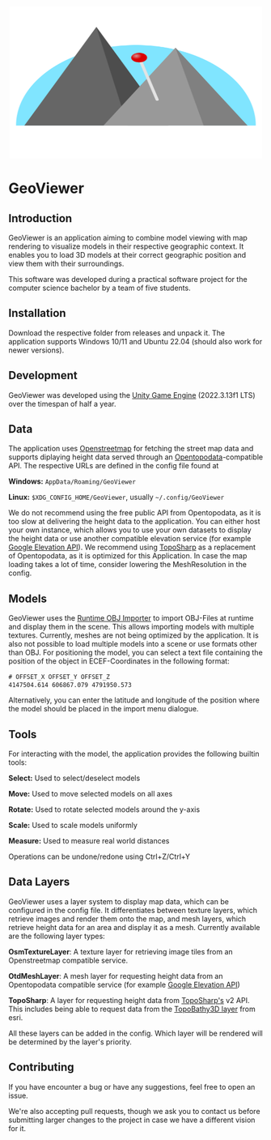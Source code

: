 <p align="center"><img src="logo.svg" width="500" height="300" /><p/>

# GeoViewer

## Introduction

GeoViewer is an application aiming to combine model viewing with map rendering to visualize models in their respective geographic context.
It enables you to load 3D models at their correct geographic position and view them with their surroundings.

This software was developed during a practical software project for the computer science bachelor by a team of five students.

## Installation

Download the respective folder from releases and unpack it. The application supports Windows 10/11 and Ubuntu 22.04 (should also work for newer versions).

## Development

GeoViewer was developed using the [Unity Game Engine](https://unity.com/) (2022.3.13f1 LTS) over the timespan of half a year.

## Data

The application uses [Openstreetmap](https://www.openstreetmap.org/copyright) for fetching the street map data and supports diplaying height data served through an [Opentopodata](https://www.opentopodata.org/)-compatible API. The respective URLs are defined in the config file found at

**Windows:** `AppData/Roaming/GeoViewer`

**Linux:** `$XDG_CONFIG_HOME/GeoViewer`, usually `~/.config/GeoViewer`

We do not recommend using the free public API from Opentopodata, as it is too slow at delivering the height data to the application. You can either host your own instance, which allows you to use your own datasets to display the height data or use another compatible elevation service (for example [Google Elevation API](https://developers.google.com/maps/documentation/elevation/start)). We recommend using [TopoSharp](https://github.com/LGK-Productions/TopoSharp) as a replacement of Opentopodata, as it is optimized for this Application. In case the map loading takes a lot of time, consider lowering the MeshResolution in the config.

## Models

GeoViewer uses the [Runtime OBJ Importer](https://assetstore.unity.com/packages/tools/modeling/runtime-obj-importer-49547) to import OBJ-Files at runtime and display them in the scene. This allows importing models with multiple textures. Currently, meshes are not being optimized by the application. It is also not possible to load multiple models into a scene or use formats other than OBJ.
For positioning the model, you can select a text file containing the position of the object in ECEF-Coordinates in the following format:

```
# OFFSET_X OFFSET_Y OFFSET_Z
4147504.614 606867.079 4791950.573
```

Alternatively, you can enter the latitude and longitude of the position where the model should be placed in the import menu dialogue.

## Tools

For interacting with the model, the application provides the following builtin tools:

**Select:** Used to select/deselect models

**Move:** Used to move selected models on all axes

**Rotate:** Used to rotate selected models around the y-axis

**Scale:** Used to scale models uniformly

**Measure:** Used to measure real world distances

Operations can be undone/redone using Ctrl+Z/Ctrl+Y

## Data Layers

GeoViewer uses a layer system to display map data, which can be configured in the config file. It differentiates between texture layers, which retrieve images and render them onto the map, and mesh layers, which retrieve height data for an area and display it as a mesh. Currently available are the following layer types:

**OsmTextureLayer**: A texture layer for retrieving image tiles from an Openstreetmap compatible service.

**OtdMeshLayer**: A mesh layer for requesting height data from an Opentopodata compatible service (for example [Google Elevation API](https://developers.google.com/maps/documentation/elevation/start))

**TopoSharp**: A layer for requesting height data from [TopoSharp's](https://github.com/LGK-Productions/TopoSharp) v2 API. This includes being able to request data from the [TopoBathy3D layer](https://www.arcgis.com/home/item.html?id=0c69ba5a5d254118841d43f03aa3e97d) from esri.

All these layers can be added in the config. Which layer will be rendered will be determined by the layer's priority.

## Contributing

If you have encounter a bug or have any suggestions, feel free to open an issue.

We're also accepting pull requests, though we ask you to contact us before submitting larger changes to the project in case we have a different vision for it.